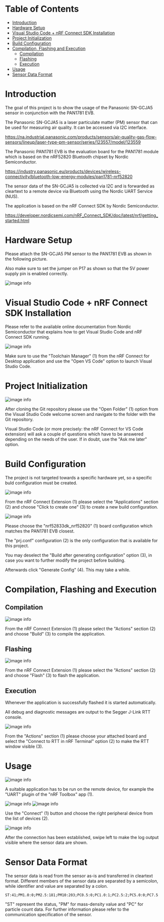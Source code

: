 # Table of Contents <!-- omit in toc -->

- [Introduction](#introduction)
- [Hardware Setup](#hardware-setup)
- [Visual Studio Code + nRF Connect SDK Installation](#visual-studio-code--nrf-connect-sdk-installation)
- [Project Initialization](#project-initialization)
- [Build Configuration](#build-configuration)
- [Compilation, Flashing and Execution](#compilation-flashing-and-execution)
  - [Compilation](#compilation)
  - [Flashing](#flashing)
  - [Execution](#execution)
- [Usage](#usage)
- [Sensor Data Format](#sensor-data-format)

# Introduction

The goal of this project is to show the usage of the Panasonic SN-GCJA5 sensor in conjunction with the PAN1781 EVB.

The Panasonic SN-GCJA5 is a laser particulate matter (PM) sensor that can be used for measuring air quality. It can be accessed via I2C interface. 

https://na.industrial.panasonic.com/products/sensors/air-quality-gas-flow-sensors/lineup/laser-type-pm-sensor/series/123557/model/123559

The Panasonic PAN1781 EVB is the evaluation board for the PAN1781 module which is based on the nRF52820 Bluetooth chipset by Nordic Semiconductor.

https://industry.panasonic.eu/products/devices/wireless-connectivity/bluetooth-low-energy-modules/pan1781-nrf52820

The sensor data of the SN-GCJA5 is collected via I2C and is forwarded as cleartext to a remote device via Bluetooth using the Nordic UART Service (NUS).

The application is based on the nRF Connect SDK by Nordic Semiconductor.

 https://developer.nordicsemi.com/nRF_Connect_SDK/doc/latest/nrf/getting_started.html

# Hardware Setup

Please attach the SN-GCJA5 PM sensor to the PAN1781 EVB as shown in the following picture.

Also make sure to set the jumper on P17 as shown so that the 5V power supply pin is enabled correctly.

![image info](./images/hardware_setup.png)

# Visual Studio Code + nRF Connect SDK Installation

Please refer to the available online documentation from Nordic Semiconductor that explains how to get Visual Studio Code and nRF Connect SDK running.

![image info](./images/toolchain_manager.png)

Make sure to use the "Toolchain Manager" (1) from the nRF Connect for Desktop application and use the "Open VS Code" option to launch Visual Studio Code.

# Project Initialization

![image info](./images/project_initialization_from_git.png)

After cloning the Git repository please use the "Open Folder" (1) option from the Visual Studio Code welcome screen and navigate to the folder with the Git repository.

Visual Studio Code (or more precisely: the nRF Connect for VS Code extension) will ask a couple of questions which have to be answered depending on the needs of the user. If in doubt, use the "Ask me later" option.

# Build Configuration

The project is not targeted towards a specific hardware yet, so a specific buld configuration must be created.

![image info](./images/build_configuration_1.png)

From the nRF Connect Extension (1) please select the "Applications" section (2) and choose "Click to create one" (3) to create a new build configuration.

![image info](./images/build_configuration_2.png)

Please choose the "nrf52833dk_nrf52820" (1) board configuration which matches the PAN1781 EVB closest.

The "prj.conf" configuration (2) is the only configuration that is available for this project.

You may deselect the "Build after generating configuration" option (3), in case you want to further modify the project before building.

Afterwards click "Generate Config" (4). This may take a while.

# Compilation, Flashing and Execution

## Compilation

![image info](./images/compilation.png)

From the nRF Connect Extension (1) please select the "Actions" section (2) and choose "Build" (3) to compile the application.

## Flashing

![image info](./images/flashing.png)

From the nRF Connect Extension (1) please select the "Actions" section (2) and choose "Flash" (3) to flash the application.

## Execution

Whenever the application is successfully flashed it is started automatically.

All debug and diagnostic messages are output to the Segger J-Link RTT console.

![image info](./images/execution.png)

From the "Actions" section (1) please choose your attached board and select the "Connect to RTT in nRF Terminal" option (2) to make the RTT window visible (3).

# Usage

![image info](./images/usage_1.png)

A suitable application has to be run on the remote device, for example the "UART" plugin of the "nRF Toolbox" app (1).

![image info](./images/usage_2.png)
![image info](./images/usage_3.png)

Use the "Connect" (1) button and choose the right peripheral device from the list of devices (2).

![image info](./images/usage_4.png)

After the connection has been established, swipe left to make the log output visible where the sensor data are shown.

# Sensor Data Format

The sensor data is read from the sensor as-is and transferred in cleartext format. Different members of the sensor data are separated by a semicolon, while identifier and value are separated by a colon.

```
ST:41;PM1.0:0;PM2.5:181;PM10:203;PC0.5:0;PC1.0:1;PC2.5:2;PC5.0:0;PC7.5:0;P10.0:0
```

"ST" represent the status, "PM" for mass-density value and "PC" for particle count data. For further information please refer to the communication specification of the sensor.
